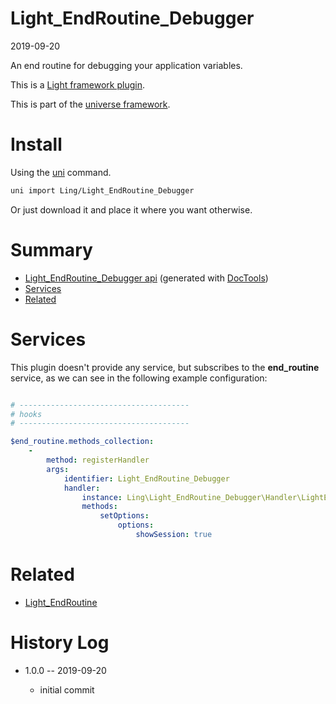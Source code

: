 Light_EndRoutine_Debugger
===========
2019-09-20



An end routine for debugging your application variables.

This is a [Light framework plugin](https://github.com/lingtalfi/Light/blob/master/doc/pages/plugin.md).

This is part of the [universe framework](https://github.com/karayabin/universe-snapshot).


Install
==========
Using the [uni](https://github.com/lingtalfi/universe-naive-importer) command.
```bash
uni import Ling/Light_EndRoutine_Debugger
```

Or just download it and place it where you want otherwise.






Summary
===========
- [Light_EndRoutine_Debugger api](https://github.com/lingtalfi/Light_EndRoutine_Debugger/blob/master/doc/api/Ling/Light_EndRoutine_Debugger.md) (generated with [DocTools](https://github.com/lingtalfi/DocTools))
- [Services](#services)
- [Related](#related)




Services
=========


This plugin doesn't provide any service, but subscribes to the **end_routine** service,
as we can see in the following example configuration:


```yaml

# --------------------------------------
# hooks
# --------------------------------------

$end_routine.methods_collection:
    -
        method: registerHandler
        args:
            identifier: Light_EndRoutine_Debugger
            handler:
                instance: Ling\Light_EndRoutine_Debugger\Handler\LightEndRoutineDebuggerHandler
                methods:
                    setOptions:
                        options:
                            showSession: true


```




Related
==========

- [Light_EndRoutine](https://github.com/lingtalfi/Light_EndRoutine)




History Log
=============

- 1.0.0 -- 2019-09-20

    - initial commit